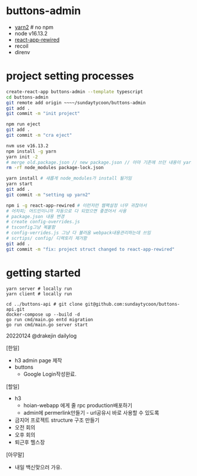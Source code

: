 # buttons-admin

- [yarn2](https://yarnpkg.com/getting-started/install) # no npm
- node v16.13.2
- [react-app-rewired](https://github.com/timarney/react-app-rewired)
- recoil
- direnv



# project setting processes

``` bash
create-react-app buttons-admin --template typescript
cd buttons-admin
git remote add origin ~~~~/sundaytycoon/buttons-admin 
git add .
git commit -m "init project"

npm run eject
git add .
git commit -m "cra eject"

nvm use v16.13.2
npm install -g yarn
yarn init -2
# merge old.package.json // new package.json // 아마 기존에 쓰던 내용이 yarn init-2 하자 마자 바로 사라져있을거라 git 기록으로 복구해서 쓸만한건 복구하세용.
rm -rf node_modules package-lock.json

yarn install # 새롭게 node_modules가 install 될거임
yarn start
git add .
git commit -m "setting up yarn2"

npm i -g react-app-rewired # 이런저런 웹팩설정 너무 귀찮아서 
# 어차피; 어드민이니까 자동으로 다 되었으면 좋겠어서 사용
# package.json 내용 변경
# create config-overrides.js
# tsconfig그냥 복붙함
# config-verrides.js 그냥 다 불러옴 webpack내용관리하는데 쓰임
# scrtips/ config/ 디렉토리 제거함
git add .
git commit -m "fix: project struct changed to react-app-rewired"

```

# getting started

``` bash\
yarn server # locally run
yarn client # locally run

cd ../buttons-api # git clone git@github.com:sundaytycoon/buttons-api.git
docker-compose up --build -d
go run cmd/main.go entd migration
go run cmd/main.go server start
```

20220124 @drakejin dailylog

[한일]
- h3 admin page 제작
- buttons
  - Google Login작성완료.

[할일]
- h3
  - hoian-webapp 에게 줄 rpc production배포하기
  - admin에 permerlink만들기 - url공유시 바로 사용할 수 있도록
- 금지어 프로젝트 structure 구조 만들기
- 오전 회의
- 오후 회의
- 퇴근후 헬스장

[아무말]
- 내일 백신맞으러 가유.
